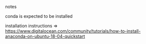 notes

conda is expected to be installed

installation instructions => https://www.digitalocean.com/community/tutorials/how-to-install-anaconda-on-ubuntu-18-04-quickstart
